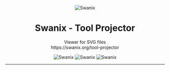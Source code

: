 <p align="center">
    <img alt="Swanix" title="Swanix - Tool Projector" src="https://swanix.org/assets/images/apple-touch-icon.png">
</p>
<h1 align="center"> Swanix - Tool Projector </h1>
<p align="center">
    Viewer for SVG files <br>
    https://swanix.org/tool-projector
</p>

<p align="center">
    <img alt="Swanix" title="Swanix Brand" src="https://img.shields.io/badge/status-beta-mediumpurple">
    <img alt="Swanix" title="Swanix Brand" src="https://img.shields.io/badge/version-v0.1.0-blue">
    <img alt="Swanix" title="Swanix Brand" src="https://img.shields.io/github/license/swanix/ui?color=blue">
</p>

---